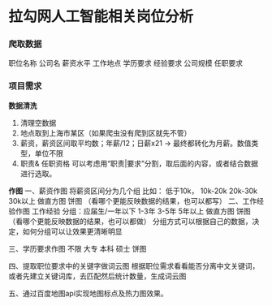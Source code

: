 # 拉勾网人工智能相关岗位分析

### 爬取数据
职位名称 公司名 薪资水平  工作地点  学历要求 经验要求 公司规模  任职要求

### 项目需求
**数据清洗**
1. 清理空数据
2. 地点取到上海市某区（如果爬虫没有爬到区就先不管）
3. 薪资，薪资区间取平均数；年薪/12；日薪x21 -> 最终都转化为月薪。数值类型，单位不限
4. 职责& 任职资格 可以考虑用“职责|要求”分割，取后面的内容，或者结合数据进行选取。

**作图**
一、薪资作图
	将薪资区间分为几个组
	比如： 低于10k， 10k-20k  20k-30k  30k以上
	做直方图 饼图 （看哪个更能反映数据的结果，也可以都写）
二、工作经验作图
	工作经验 分组：应届生/一年以下 1-3年 3-5年 5年以上
	做直方图 饼图（看哪个更能反映数据的结果，也可以都做）
	分组方式可以根据自己的数据，决定，如何分组可以让效果更清晰明显

三、学历要求作图
	不限 大专 本科 硕士
	饼图

四、提取职位要求中的关键字做词云图
	根据职位需求看看能否分离中文关键词，或者先建立关键词库，去匹配然后统计数量，生成词云图

五、通过百度地图api实现地图标点及热力图效果。

